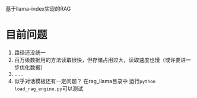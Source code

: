 基于llama-index实现的RAG

# 目前问题
1. 路径还没统一
2. 百万级数据用的方法读取很快，但存储占用过大，读取速度也慢（或许要进一步优化数据）
3. ……
4. 似乎对话模板还有一定问题？
在rag_llama目录中 运行`python load_rag_engine.py`可以测试